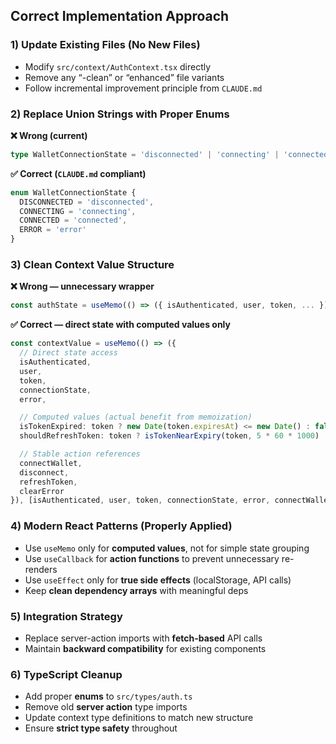 ## Correct Implementation Approach

### 1) Update Existing Files (No New Files)

* Modify `src/context/AuthContext.tsx` directly
* Remove any “-clean” or “enhanced” file variants
* Follow incremental improvement principle from `CLAUDE.md`

### 2) Replace Union Strings with Proper Enums

**❌ Wrong (current)**

```ts
type WalletConnectionState = 'disconnected' | 'connecting' | 'connected' | 'error';
```

**✅ Correct (`CLAUDE.md` compliant)**

```ts
enum WalletConnectionState {
  DISCONNECTED = 'disconnected',
  CONNECTING = 'connecting',
  CONNECTED = 'connected',
  ERROR = 'error'
}
```

### 3) Clean Context Value Structure

**❌ Wrong — unnecessary wrapper**

```ts
const authState = useMemo(() => ({ isAuthenticated, user, token, ... }), [many deps]);
```

**✅ Correct — direct state with computed values only**

```ts
const contextValue = useMemo(() => ({
  // Direct state access
  isAuthenticated,
  user,
  token,
  connectionState,
  error,

  // Computed values (actual benefit from memoization)
  isTokenExpired: token ? new Date(token.expiresAt) <= new Date() : false,
  shouldRefreshToken: token ? isTokenNearExpiry(token, 5 * 60 * 1000) : false,

  // Stable action references
  connectWallet,
  disconnect,
  refreshToken,
  clearError
}), [isAuthenticated, user, token, connectionState, error, connectWallet, disconnect, refreshToken, clearError]);
```

### 4) Modern React Patterns (Properly Applied)

* Use `useMemo` only for **computed values**, not for simple state grouping
* Use `useCallback` for **action functions** to prevent unnecessary re-renders
* Use `useEffect` only for **true side effects** (localStorage, API calls)
* Keep **clean dependency arrays** with meaningful deps

### 5) Integration Strategy

* Replace server-action imports with **fetch-based** API calls
* Maintain **backward compatibility** for existing components

### 6) TypeScript Cleanup

* Add proper **enums** to `src/types/auth.ts`
* Remove old **server action** type imports
* Update context type definitions to match new structure
* Ensure **strict type safety** throughout

